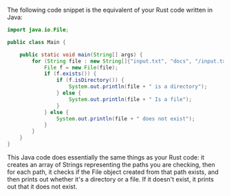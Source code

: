 The following code snippet is the equivalent of your Rust code written in Java:

```java
import java.io.File;

public class Main {

    public static void main(String[] args) {
        for (String file : new String[]{"input.txt", "docs", "/input.txt", "/docs"}) {
            File f = new File(file);
            if (f.exists()) {
                if (f.isDirectory()) {
                    System.out.println(file + " is a directory");
                } else {
                    System.out.println(file + " Is a file");
                }
            } else {
                System.out.println(file + " does not exist");
            }
        }
    }
}
```

This Java code does essentially the same things as your Rust code: it creates an array of Strings representing the paths you are checking, then for each path, it checks if the File object created from that path exists, and then prints out whether it's a directory or a file. If it doesn't exist, it prints out that it does not exist.

